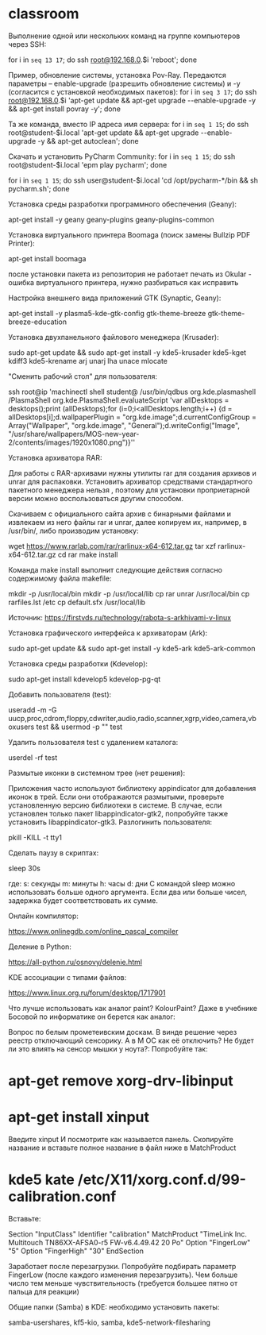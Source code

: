 # classroom
Выполнение одной или нескольких команд на группе компьютеров через SSH:

for i in `seq 13 17`; do ssh root@192.168.0.$i 'reboot'; done

Пример, обновление системы, установка Pov-Ray. Передаются параметры – enable-upgrade (разрешить обновление системы) и -y (согласится с установкой необходимых пакетов):
for i in `seq 3 17`; do ssh root@192.168.0.$i 'apt-get update && apt-get upgrade --enable-upgrade -y && apt-get install povray -y'; done

Та же команда, вместо IP адреса имя сервера:
for i in `seq 1 15`; do ssh root@student-$i.local 'apt-get update && apt-get upgrade --enable-upgrade -y && apt-get autoclean'; done


Скачать и установить PyCharm Community:
for i in `seq 1 15`; do ssh root@student-$i.local 'epm play pycharm'; done

for i in `seq 1 15`; do ssh user@student-$i.local 'cd /opt/pycharm-*/bin && sh pycharm.sh'; done

Установка среды разработки программного обеспечения (Geany):

apt-get install -y geany geany-plugins geany-plugins-common

Установка виртуального принтера Boomaga (поиск замены Bullzip PDF Printer):

apt-get install boomaga

после установки пакета из репозитория не работает печать из Okular - ошибка виртуального принтера, нужно разбираться как исправить

Настройка внешнего вида приложений GTK (Synaptic, Geany):

apt-get install -y plasma5-kde-gtk-config gtk-theme-breeze gtk-theme-breeze-education


Установка двухпанельного файлового менеджера (Krusader):

sudo apt-get update && sudo apt-get install -y kde5-krusader kde5-kget kdiff3 kde5-krename arj unarj lha unace mlocate

"Сменить рабочий стол" для пользователя:

ssh root@ip 'machinectl shell student@ /usr/bin/qdbus org.kde.plasmashell /PlasmaShell org.kde.PlasmaShell.evaluateScript \'var allDesktops = desktops();print (allDesktops);for (i=0;i<allDesktops.length;i++) {d = allDesktops[i];d.wallpaperPlugin = "org.kde.image";d.currentConfigGroup = Array("Wallpaper", "org.kde.image", "General");d.writeConfig("Image", "/usr/share/wallpapers/MOS-new-year-2/contents/images/1920x1080.png")}\''

Установка архиватора RAR:

Для работы с RAR-архивами нужны утилиты rar для создания архивов и unrar для распаковки. Установить архиватор средствами стандартного пакетного менеджера нельзя , поэтому для установки проприетарной версии можно воспользоваться другим способом.

Скачиваем с официального сайта архив с бинарными файлами и извлекаем из него файлы rar и unrar, далее копируем их, например, в /usr/bin/, либо производим установку:

wget https://www.rarlab.com/rar/rarlinux-x64-612.tar.gz
tar xzf rarlinux-x64-612.tar.gz
cd rar
make install

Команда make install выполнит следующие действия согласно содержимому файла makefile:

mkdir -p /usr/local/bin
mkdir -p /usr/local/lib
cp rar unrar /usr/local/bin
cp rarfiles.lst /etc
cp default.sfx /usr/local/lib

Источник: https://firstvds.ru/technology/rabota-s-arkhivami-v-linux

Установка графического интерфейса к архиваторам (Ark):

sudo apt-get update && sudo apt-get install -y kde5-ark kde5-ark-common

Установка среды разработки (Kdevelop):

sudo apt-get install kdevelop5 kdevelop-pg-qt

Добавить пользователя (test):

useradd -m -G uucp,proc,cdrom,floppy,cdwriter,audio,radio,scanner,xgrp,video,camera,vboxusers test && usermod -p "" test

Удалить пользователя test с удалением каталога:

userdel -rf test


Размытые иконки в системном трее (нет решения):

Приложения часто используют библиотеку appindicator для добавления иконок в трей. Если они отображаются размытыми, проверьте установленную версию библиотеки в системе. В случае, если установлен только пакет libappindicator-gtk2, попробуйте также установить libappindicator-gtk3.
Разлогинить пользователя:

pkill -KILL -t tty1

Сделать паузу в скриптах:

sleep 30s

где:
s: секунды
m: минуты
h: часы
d: дни
С командой sleep можно использовать больше одного аргумента. Если два или больше чисел, задержка будет соответствовать их сумме.

Онлайн компилятор:

https://www.onlinegdb.com/online_pascal_compiler

Деление в Python:

https://all-python.ru/osnovy/delenie.html


KDE ассоциации с типами файлов:

https://www.linux.org.ru/forum/desktop/1717901

Что лучше использовать как аналог paint?
KolourPaint? Даже в учебнике Босовой по информатике он берется как аналог:


Вопрос по белым прометеивским доскам. В винде решение через реестр отключающий сенсорику. А в М ОС как её отключить? Не будет ли это влиять на сенсор мышки у ноута?:
Попробуйте так:
# apt-get remove xorg-drv-libinput
# apt-get install xinput

Введите 
xinput
И посмотрите как называется панель. Скопируйте название и вставьте полное название в файл ниже в MatchProduct

# kde5 kate /etc/X11/xorg.conf.d/99-calibration.conf

Вставьте:

Section "InputClass"
        Identifier      "calibration"
        MatchProduct    "TimeLink Inc. Multitouch TN86XX-AFSA0-r5 FW-v6.4.49.42 20 Po"
        Option "FingerLow" "5"
        Option "FingerHigh" "30"
EndSection

Заработает после перезагрузки. Попробуйте подбирать параметр FingerLow (после каждого изменения перезагрузить). Чем больше число тем меньше чувствительность (требуется большее пятно от пальца для реакции)

Общие папки (Samba) в KDE:
необходимо установить пакеты:

samba-usershares, kf5-kio, samba, kde5-network-filesharing



